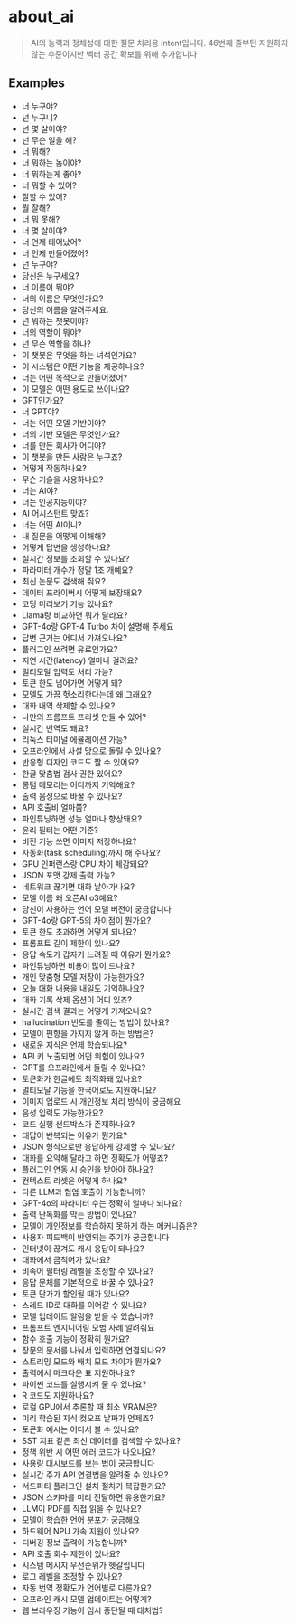 # about_ai
> AI의 능력과 정체성에 대한 질문 처리용 intent입니다.
> 46번째 줄부턴 지원하지 않는 수준이지만 벡터 공간 확보를 위해 추가합니다

## Examples
- 너 누구야?
- 넌 누구니?
- 넌 몇 살이야?
- 넌 무슨 일을 해?
- 너 뭐해?
- 너 뭐하는 놈이야?
- 너 뭐하는게 좋아?
- 너 뭐할 수 있어?
- 잘할 수 있어?
- 뭘 잘해?
- 너 뭐 못해?
- 너 몇 살이야?
- 너 언제 태어났어?
- 너 언제 만들어졌어?
- 넌 누구야?
- 당신은 누구세요?
- 너 이름이 뭐야?
- 너의 이름은 무엇인가요?
- 당신의 이름을 알려주세요.
- 넌 뭐하는 챗봇이야?
- 너의 역할이 뭐야?
- 넌 무슨 역할을 하나?
- 이 챗봇은 무엇을 하는 녀석인가요?
- 이 시스템은 어떤 기능을 제공하나요?
- 너는 어떤 목적으로 만들어졌어?
- 이 모델은 어떤 용도로 쓰이나요?
- GPT인가요?
- 너 GPT야?
- 너는 어떤 모델 기반이야?
- 너의 기반 모델은 무엇인가요?
- 너를 만든 회사가 어디야?
- 이 챗봇을 만든 사람은 누구죠?
- 어떻게 작동하나요?
- 무슨 기술을 사용하나요?
- 너는 AI야?
- 너는 인공지능이야?
- AI 어시스턴트 맞죠?
- 너는 어떤 AI이니?
- 내 질문을 어떻게 이해해?
- 어떻게 답변을 생성하나요?
- 실시간 정보를 조회할 수 있나요?
- 파라미터 개수가 정말 1조 개예요?  
- 최신 논문도 검색해 줘요?  
- 데이터 프라이버시 어떻게 보장돼요?  
- 코딩 미리보기 기능 있나요?  
- Llama랑 비교하면 뭐가 달라요?  
- GPT-4o랑 GPT-4 Turbo 차이 설명해 주세요  
- 답변 근거는 어디서 가져오나요?  
- 플러그인 쓰려면 유료인가요?  
- 지연 시간(latency) 얼마나 걸려요?  
- 멀티모달 입력도 처리 가능?  
- 토큰 한도 넘어가면 어떻게 돼?  
- 모델도 가끔 헛소리한다는데 왜 그래요?  
- 대화 내역 삭제할 수 있나요?  
- 나만의 프롬프트 프리셋 만들 수 있어?  
- 실시간 번역도 돼요?  
- 리눅스 터미널 에뮬레이션 가능?  
- 오프라인에서 사설 망으로 돌릴 수 있나요?  
- 반응형 디자인 코드도 짤 수 있어요?  
- 한글 맞춤법 검사 권한 있어요?  
- 롱텀 메모리는 어디까지 기억해요?  
- 출력 음성으로 바꿀 수 있나요?  
- API 호출비 얼마쯤?  
- 파인튜닝하면 성능 얼마나 향상돼요?  
- 윤리 필터는 어떤 기준?  
- 비전 기능 쓰면 이미지 저장하나요?  
- 자동화(task scheduling)까지 해 주나요?  
- GPU 인퍼런스랑 CPU 차이 체감돼요?  
- JSON 포맷 강제 출력 가능?  
- 네트워크 끊기면 대화 날아가나요?  
- 모델 이름 왜 오픈AI o3예요?
- 당신이 사용하는 언어 모델 버전이 궁금합니다
- GPT-4o랑 GPT-5의 차이점이 뭔가요?
- 토큰 한도 초과하면 어떻게 되나요?
- 프롬프트 길이 제한이 있나요?
- 응답 속도가 갑자기 느려질 때 이유가 뭔가요?
- 파인튜닝하면 비용이 많이 드나요?
- 개인 맞춤형 모델 저장이 가능한가요?
- 오늘 대화 내용을 내일도 기억하나요?
- 대화 기록 삭제 옵션이 어디 있죠?
- 실시간 검색 결과는 어떻게 가져오나요?
- hallucination 빈도를 줄이는 방법이 있나요?
- 모델이 편향을 가지지 않게 하는 방법은?
- 새로운 지식은 언제 학습되나요?
- API 키 노출되면 어떤 위험이 있나요?
- GPT를 오프라인에서 돌릴 수 있나요?
- 토큰화가 한글에도 최적화돼 있나요?
- 멀티모달 기능을 한국어로도 지원하나요?
- 이미지 업로드 시 개인정보 처리 방식이 궁금해요
- 음성 입력도 가능한가요?
- 코드 실행 샌드박스가 존재하나요?
- 대답이 반복되는 이유가 뭔가요?
- JSON 형식으로만 응답하게 강제할 수 있나요?
- 대화를 요약해 달라고 하면 정확도가 어떻죠?
- 플러그인 연동 시 승인을 받아야 하나요?
- 컨텍스트 리셋은 어떻게 하나요?
- 다른 LLM과 협업 호출이 가능합니까?
- GPT-4o의 파라미터 수는 정확히 얼마나 되나요?
- 출력 난독화를 막는 방법이 있나요?
- 모델이 개인정보를 학습하지 못하게 하는 메커니즘은?
- 사용자 피드백이 반영되는 주기가 궁금합니다
- 인터넷이 끊겨도 캐시 응답이 되나요?
- 대화에서 금칙어가 있나요?
- 비속어 필터링 레벨을 조정할 수 있나요?
- 응답 문체를 기본적으로 바꿀 수 있나요?
- 토큰 단가가 할인될 때가 있나요?
- 스레드 ID로 대화를 이어갈 수 있나요?
- 모델 업데이트 알림을 받을 수 있습니까?
- 프롬프트 엔지니어링 모범 사례 알려줘요
- 함수 호출 기능이 정확히 뭔가요?
- 장문의 문서를 나눠서 입력하면 연결되나요?
- 스트리밍 모드와 배치 모드 차이가 뭔가요?
- 출력에서 마크다운 표 지원하나요?
- 파이썬 코드를 실행시켜 줄 수 있나요?
- R 코드도 지원하나요?
- 로컬 GPU에서 추론할 때 최소 VRAM은?
- 미리 학습된 지식 컷오프 날짜가 언제죠?
- 토큰화 예시는 어디서 볼 수 있나요?
- SST 지표 같은 최신 데이터를 검색할 수 있나요?
- 정책 위반 시 어떤 에러 코드가 나오나요?
- 사용량 대시보드를 보는 법이 궁금합니다
- 실시간 주가 API 연결법을 알려줄 수 있나요?
- 서드파티 플러그인 설치 절차가 복잡한가요?
- JSON 스키마를 미리 전달하면 유용한가요?
- LLM이 PDF를 직접 읽을 수 있나요?
- 모델이 학습한 언어 분포가 궁금해요
- 하드웨어 NPU 가속 지원이 있나요?
- 디버깅 정보 출력이 가능합니까?
- API 호출 회수 제한이 있나요?
- 시스템 메시지 우선순위가 헷갈립니다
- 로그 레벨을 조정할 수 있나요?
- 자동 번역 정확도가 언어별로 다른가요?
- 오프라인 캐시 모델 업데이트는 어떻게?
- 웹 브라우징 기능이 임시 중단될 때 대처법?
